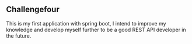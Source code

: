 ## Challengefour

This is my first application with spring boot, I intend to improve my knowledge and develop myself further to be a good REST API developer in the future.
